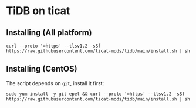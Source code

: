 # TiDB on ticat

## Installing (All platform)
```
curl --proto '=https' --tlsv1.2 -sSf https://raw.githubusercontent.com/ticat-mods/tidb/main/install.sh | sh
```

## Installing (CentOS)
The script depends on `git`, install it first:
```
sudo yum install -y git epel && curl --proto '=https' --tlsv1.2 -sSf https://raw.githubusercontent.com/ticat-mods/tidb/main/install.sh | sh
```
